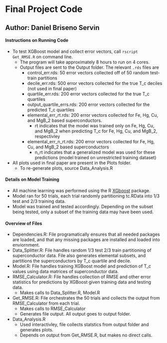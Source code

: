 # Final Project Code #
## Author: Daniel Briseno Servin ###
#### Instructions on Running Code ####
- To test XGBoost model and collect error vectors, call `rscript Get_RMSE.R` on command line.
  - The program will take approximately 8 hours to run on 4 cores.
  - Output files are sent to the Output folder. The relevant `.rds` files are
    - control_err.rds: 50 error vectors collected off of 50 random test-train partitions
    - decile_err.rds: 500 error vectors collected for the true T_c deciles (not used in final paper)
    - quartile_err.rds: 200 error vectors collected for the true T_c quartiles
    - output_quartile_errs.rds: 200 error vectors collected for the predicted T_c quartiles
    - elemental_err_rt.rds: 200 error vectors collected for Fe, Hg, Cu, and MgB_2 based superconductors. 
      - rt indicates that the model was trained only on Fe, Hg, Cu, and MgB_2 when predicting T_c for Fe, Hg, Cu, and MgB_2, respectivley
    - elemental_err_n_rt.rds: 200 error vectors collected for Fe, Hg, Cu, and MgB_2 based superconductors
      - n_rt indicates that a generalized model was used for these predictions (model trained on unrestricted training dataset)
- All plots used in final paper are present in the Plots folder.
  - To re-generate plots, source Data_Analysis.R
  
#### Details on Model Training ###
- All machine learning was performed using the R [XGboost](https://cran.r-project.org/web/packages/xgboost/index.html) package. 
- Model ran for 50 trials, each trial randomly partitioning tc.RData into 1/3 test and 2/3 training data.
- Model was trained and tested accordingly. Depending on the subset being tested, only a subset of the training data may have been used.

#### Overview of Files #####
- Dependencies.R: File programatically ensures that all needed packages are loaded, and that any missing packages are installed and loaded into enviornment.
- Data_Splitter.R: File handles random 1/3 test 2/3 train partitioning of superconductor data. File also generates elemental subsets, and partitions the superconductors by T_c quartile and decile.
- Model.R: File handles training XGBoost model and prediction of T_c values using data matrices of superconductor data.
- RMSE_Calculator.R: File handles collection of RMSE and other error statistics for predictions by XGBoost given training data and testing data.
  - Makes calls to Data_Splitter.R, Model.R
- Get_RMSE.R: File orchestrates the 50 trials and collects the output from RMSE_Calculator from each trial.
  - Makes calls to RMSE_Calculator
  - Generates file output. All output goes to output folder.
- Data_Analysis.R
  - Used interactivley, file collects statstics from output folder and generates plots.
  - Depends on output from Get_RMSE.R, but makes no direct calls. 
